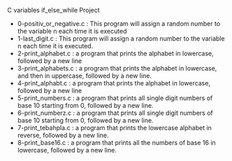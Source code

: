 C variables if_else_while Project
* 0-positiv_or_negative.c : This program will assign a random number to the variable n each time it is executed
* 1-last_digit.c : This program will assign a random number to the variable n each time it is executed.
* 2-print_alphabet.c : a program that prints the alphabet in lowercase, followed by a new line
* 3-print_alphabets.c : a program that prints the alphabet in lowercase, and then in uppercase, followed by a new line.
* 4-print_alphabt.c : a program that prints the alphabet in lowercase, followed by a new line 
* 5-print_numbers.c : a program that prints all single digit numbers of base 10 starting from 0, followed by a new line.
* 6-print_numberz.c : a program that prints all single digit numbers of base 10 starting from 0, followed by a new line.
* 7-print_tebahpla.c : a program that prints the lowercase alphabet in reverse, followed by a new line.
* 8-print_base16.c : a program that prints all the numbers of base 16 in lowercase, followed by a new line. 
